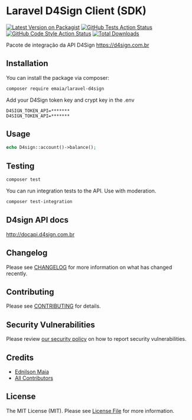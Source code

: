 # Laravel D4Sign Client (SDK)

[![Latest Version on Packagist](https://img.shields.io/packagist/v/emaia/laravel-d4sign.svg?style=flat-square)](https://packagist.org/packages/emaia/laravel-d4sign)
[![GitHub Tests Action Status](https://img.shields.io/github/workflow/status/emaia/laravel-d4sign/run-tests?label=tests)](https://github.com/emaia/laravel-d4sign/actions?query=workflow%3Arun-tests+branch%3Amain)
[![GitHub Code Style Action Status](https://img.shields.io/github/workflow/status/emaia/laravel-d4sign/Check%20&%20fix%20styling?label=code%20style)](https://github.com/emaia/laravel-d4sign/actions?query=workflow%3A"Check+%26+fix+styling"+branch%3Amain)
[![Total Downloads](https://img.shields.io/packagist/dt/emaia/laravel-d4sign.svg?style=flat-square)](https://packagist.org/packages/emaia/laravel-d4sign)

Pacote de integração da API D4Sign https://d4sign.com.br

## Installation

You can install the package via composer:

```bash
composer require emaia/laravel-d4sign
```

Add your D4Sign token key and crypt key in the .env

```
D4SIGN_TOKEN_API=*******  
D4SIGN_TOKEN_API=*******
```

## Usage

```php
echo D4sign::account()->balance();
```

## Testing

```bash
composer test
```

You can run integration tests to the API. Use with moderation.

```bash
composer test-integration
```

## D4sign API docs

http://docapi.d4sign.com.br

## Changelog

Please see [CHANGELOG](CHANGELOG.md) for more information on what has changed recently.

## Contributing

Please see [CONTRIBUTING](.github/CONTRIBUTING.md) for details.

## Security Vulnerabilities

Please review [our security policy](../../security/policy) on how to report security vulnerabilities.

## Credits

- [Ednilson Maia](https://github.com/emaia)
- [All Contributors](../../contributors)

## License

The MIT License (MIT). Please see [License File](LICENSE.md) for more information.
